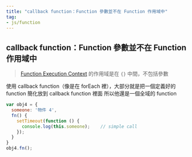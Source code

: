 ```yaml
---
title: "callback function：Function 參數並不在 Function 作用域中"
tag: 
- js/function
---
```


##  callback function：Function 參數並不在 Function 作用域中
>[Function Execution Context](Function%20Execution%20Context.md) 的作用域是在 `{}` 中間，不包括參數

使用 callback function（像是在 forEach 裡），大部分就是把一個定義好的 function 簡化放到 callback function 裡面
所以他還是一個全域的 function

```js
var obj4 = {
  someone: '物件 4',
  fn() {
    setTimeout(function () {
      console.log(this.someone);    // simple call
    });
  }
}
obj4.fn();
```
